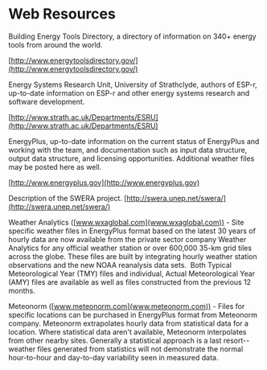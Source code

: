 # Web Resources

Building Energy Tools Directory, a directory of information on 340+ energy tools from around the world.

[http://www.energytoolsdirectory.gov/](http://www.energytoolsdirectory.gov/)

Energy Systems Research Unit, University of Strathclyde, authors of ESP-r, up-to-date information on ESP-r and other energy systems research and software development.

[http://www.strath.ac.uk/Departments/ESRU](http://www.strath.ac.uk/Departments/ESRU)

EnergyPlus, up-to-date information on the current status of EnergyPlus and working with the team, and documentation such as input data structure, output data structure, and licensing opportunities. Additional weather files may be posted here as well.

[http://www.energyplus.gov](http://www.energyplus.gov)

Description of the SWERA project. [http://swera.unep.net/swera/](http://swera.unep.net/swera/)

Weather Analytics ([www.wxaglobal.com](www.wxaglobal.com)) - Site specific weather files in EnergyPlus format based on the latest 30 years of hourly data are now available from the private sector company Weather Analytics for any official weather station or over 600,000 35-km grid tiles across the globe. These files are built by integrating hourly weather station observations and the new NOAA reanalysis data sets.  Both Typical Meteorological Year (TMY) files and individual, Actual Meteorological Year (AMY) files are available as well as files constructed from the previous 12 months.

Meteonorm ([www.meteonorm.com](www.meteonorm.com)) - Files for specific locations can be purchased in EnergyPlus format from Meteonorm company. Meteonorm extrapolates hourly data from statistical data for a location. Where statistical data aren't available, Meteonorm interpolates from other nearby sites. Generally a statistical approach is a last resort--weather files generated from statistics will not demonstrate the normal hour-to-hour and day-to-day variability seen in measured data.
